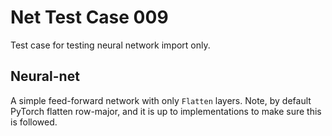 # Net Test Case 009

Test case for testing neural network import only.

## Neural-net

A simple feed-forward network with only `Flatten` layers. Note, by default PyTorch flatten row-major, and it is up to implementations to make sure this is followed.
